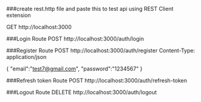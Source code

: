 ###create rest.http file and paste this to test api using REST Client extension

GET http://localhost:3000

###Login Route
POST http://localhost:3000/auth/login

###Register Route
POST http://localhost:3000/auth/register
Content-Type: application/json

{
"email":"test7@gmail.com",
"password":"1234567"
}

###Refresh token Route
POST http://localhost:3000/auth/refresh-token

###Logout Route
DELETE http://localhost:3000/auth/logout
